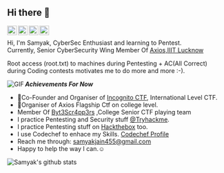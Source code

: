 ## Hi there 👋

<a href="https://twitter.com/pr0_noob">
  <img align="left" alt="Samyak Jain | Twitter" width="22px" src="https://cdn.jsdelivr.net/npm/simple-icons@v3/icons/twitter.svg" />
</a>
<a href="https://www.linkedin.com/in/the-uniq-sam">
  <img align="left" alt="Samyak's Linkedln" width="22px" src="https://cdn.jsdelivr.net/npm/simple-icons@v3/icons/linkedin.svg" />
</a>
<a href="https://www.instagram.com/the_uniq_sam/">
  <img align="left" alt="Samyak's Instagram" width="22px" src="https://cdn.jsdelivr.net/npm/simple-icons@v3/icons/instagram.svg" />
</a>
<a href="https://the-uniq-sam.medium.com/">
  <img align="left" alt="Samyak's Instagram" width="22px" src="https://cdn.jsdelivr.net/npm/simple-icons@v3/icons/medium.svg" />
</a>

<br/>



Hi, I'm Samyak, CyberSec Enthusiast and learning to Pentest.
<br/>
Currently, Senior CyberSecurity Wing Member Of [Axios,IIIT Lucknow](https://axios-iiitl.github.io/)

Root access (root.txt) to machines during Pentesting + AC(All Correct) during Coding contests motivates me to do more and more :-).
<br/>

  <img align="left" alt="GIF" src="https://media.giphy.com/media/3ohs83M0w7H0pP2Vj2/giphy.gif" />

***Achievements For Now***
- :triangular_flag_on_post:Co-Founder and Organiser of [Incognito CTF](https://ctftime.org/ctf/413), International Level CTF.
- :triangular_flag_on_post:Organiser of Axios Flagship Ctf on college level.
- Member Of [Byt3Scr4pp3rs](https://ctftime.org/team/57772) ,College Senior CTF playing team
- I practice Pentesting and Security stuff [@Tryhackme](https://tryhackme.com/p/pr0n00b).
- I practice Pentesting stuff on [Hackthebox](https://app.hackthebox.com/profile/98226) too.
- I use Codechef to enhace my Skills. [Codechef Profile](https://www.codechef.com/users/gargsam1008)
- Reach me through: samyakjain455@gmail.com
- Happy to help the way I can.☺️
&nbsp;

![Samyak's github stats](https://github-readme-stats.vercel.app/api?username=the-uniq-sam&show_icons=true&hide_border=true)

